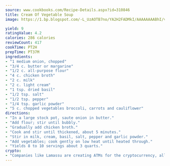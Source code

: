 ```yaml
---
source: www.cookbooks.com/Recipe-Details.aspx?id=310846
title: Cream Of Vegetable Soup
image: https://1.bp.blogspot.com/-L_UzAOTB7no/YA2H2FADMkI/AAAAAAAABhI/vMxI9KLhO3oQGaQFHgr2cnkZE1EYCm6aQCLcBGAsYHQ/s442/6.png

yield: 9
ratingValue: 4.2
calories: 286 calories
reviewCount: 417
cookTime: PT2H
prepTime: PT37M
ingredients:
- "1 medium onion, chopped"
- "3/4 c. butter or margarine"
- "1/2 c. all-purpose flour"
- "4 c. chicken broth"
- "2 c. milk"
- "2 c. light cream"
- "1 tsp. dried basil"
- "1/2 tsp. salt"
- "1/2 tsp. pepper"
- "1/4 tsp. garlic powder"
- "5 c. chopped vegetables broccoli, carrots and cauliflower"
directions:
- "In a large stock pot, saute onion in butter."
- "Add flour; stir until bubbly."
- "Gradually add chicken broth."
- "Cook and stir until thickened, about 5 minutes."
- "Stir in milk, cream, basil, salt, pepper and garlic powder."
- "Add vegetables; cook gently on low heat until heated through."
- "Yields 8 to 10 servings about 3 quarts."
crypto:
- "Companies like Lamassu are creating ATMs for the cryptocurrency, allowing you to scan your Bitcoin QR code, enter your cash, and buy bitcoin with the push of a button."
---
```

